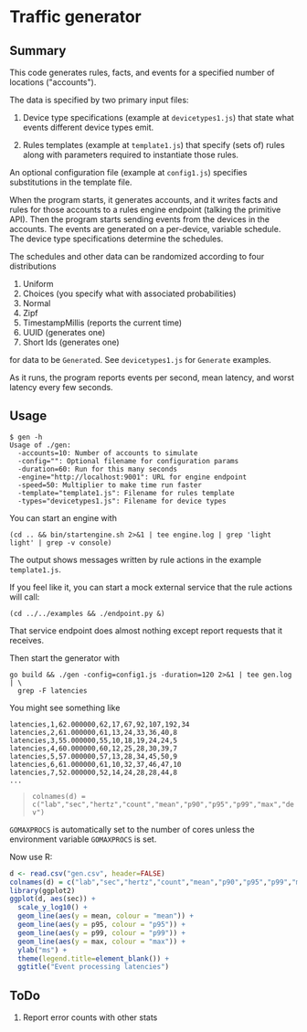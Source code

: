 # Traffic generator

## Summary

This code generates rules, facts, and events for a specified number of
locations ("accounts").

The data is specified by two primary input files:

1. Device type specifications (example at `devicetypes1.js`) that
   state what events different device types emit.

2. Rules templates (example at `template1.js`) that specify (sets of)
   rules along with parameters required to instantiate those rules.

An optional configuration file (example at `config1.js`) specifies
substitutions in the template file.

When the program starts, it generates accounts, and it writes facts
and rules for those accounts to a rules engine endpoint (talking the
primitive API).  Then the program starts sending events from the
devices in the accounts.  The events are generated on a per-device,
variable schedule.  The device type specifications determine the
schedules.

The schedules and other data can be randomized according to four
distributions

1. Uniform
2. Choices (you specify what with associated probabilities)
3. Normal
4. Zipf
5. TimestampMillis (reports the current time)
6. UUID (generates one)
7. Short Ids (generates one)

for data to be `Generate`d.  See `devicetypes1.js` for `Generate`
examples.

As it runs, the program reports events per second, mean latency, and
worst latency every few seconds.

## Usage

```Shell
$ gen -h
Usage of ./gen:
  -accounts=10: Number of accounts to simulate
  -config="": Optional filename for configuration params
  -duration=60: Run for this many seconds
  -engine="http://localhost:9001": URL for engine endpoint
  -speed=50: Multiplier to make time run faster
  -template="template1.js": Filename for rules template
  -types="devicetypes1.js": Filename for device types
```
You can start an engine with

```Shell
(cd .. && bin/startengine.sh 2>&1 | tee engine.log | grep 'light light' | grep -v console)
```

The output shows messages written by rule actions in the example
`template1.js`.

If you feel like it, you can start a mock external service that the
rule actions will call:

```Shell
(cd ../../examples && ./endpoint.py &)
```

That service endpoint does almost nothing except report requests that
it receives.

Then start the generator with

```Shell
go build && ./gen -config=config1.js -duration=120 2>&1 | tee gen.log | \
  grep -F latencies
```

You might see something like

```
latencies,1,62.000000,62,17,67,92,107,192,34
latencies,2,61.000000,61,13,24,33,36,40,8
latencies,3,55.000000,55,10,18,19,24,24,5
latencies,4,60.000000,60,12,25,28,30,39,7
latencies,5,57.000000,57,13,28,34,45,50,9
latencies,6,61.000000,61,10,32,37,46,47,10
latencies,7,52.000000,52,14,24,28,28,44,8
...
```

> `colnames(d) = c("lab","sec","hertz","count","mean","p90","p95","p99","max","dev")`

`GOMAXPROCS` is automatically set to the number of cores unless the
environment variable `GOMAXPROCS` is set.

Now use R:

```R
d <- read.csv("gen.csv", header=FALSE)
colnames(d) = c("lab","sec","hertz","count","mean","p90","p95","p99","max","dev")
library(ggplot2)
ggplot(d, aes(sec)) + 
  scale_y_log10() + 
  geom_line(aes(y = mean, colour = "mean")) + 
  geom_line(aes(y = p95, colour = "p95")) +
  geom_line(aes(y = p99, colour = "p99")) +
  geom_line(aes(y = max, colour = "max")) +
  ylab("ms") +
  theme(legend.title=element_blank()) +
  ggtitle("Event processing latencies")
```


## ToDo

1. Report error counts with other stats
